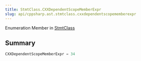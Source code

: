 ```yaml
---
title: StmtClass.CXXDependentScopeMemberExpr
slug: api/cppsharp.ast.stmtclass.cxxdependentscopememberexpr
---
```

Enumeration Member in [StmtClass](/api/cppsharp/ast/stmtclass)

## Summary



```csharp
CXXDependentScopeMemberExpr = 34
```

